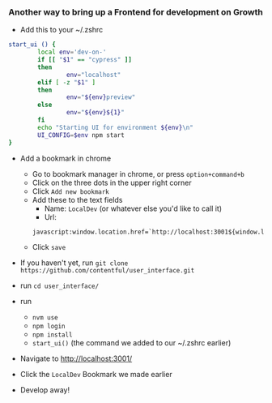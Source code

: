 ### Another way to bring up a Frontend for development on Growth
* Add this to your ~/.zshrc
```bash
start_ui () {
        local env='dev-on-'
        if [[ "$1" == "cypress" ]]
        then
                env="localhost"
        elif [ -z "$1" ]
        then
                env="${env}preview"
        else
                env="${env}${1}"
        fi
        echo "Starting UI for environment ${env}\n"
        UI_CONFIG=$env npm start
}
```
* Add a bookmark in chrome
  * Go to bookmark manager in chrome, or press `option+command+b`
  * Click on the three dots in the upper right corner
  * Click `Add new bookmark`
  * Add these to the text fields
    * Name: `LocalDev` (or whatever else you'd like to call it)
    * Url: 
    ```
    javascript:window.location.href=`http://localhost:3001${window.location.pathname}#access_token=${window.sessionStorage.getItem('token')}`
    ```
  *  Click `save`

* If you haven't yet, run `git clone https://github.com/contentful/user_interface.git`
* run `cd user_interface/`
* run
  * `nvm use`
  * `npm login`
  * `npm install`
  * `start_ui()` (the command we added to our ~/.zshrc earlier)
* Navigate to [http://localhost:3001/](http://localhost:3001/)
* Click the `LocalDev` Bookmark we made earlier
* Develop away!
